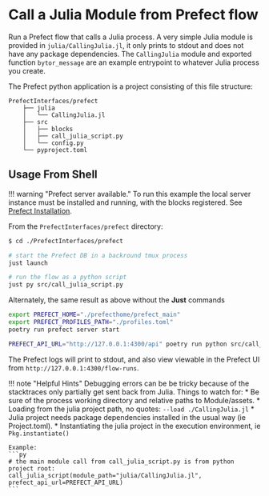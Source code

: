 # Call a Julia Module from Prefect flow
Run a Prefect flow that calls a Julia process. A very simple Julia module is provided in `julia/CallingJulia.jl`, it only prints to stdout and does not have any package dependencies. The `CallingJulia` module and exported function `bytor_message` are an example entrypoint to whatever Julia process you create.

The Prefect python application is a project consisting of this file structure:

    PrefectInterfaces/prefect
        ├── julia
        │   └── CallingJulia.jl
        ├── src
        │   ├── blocks
        │   ├── call_julia_script.py
        │   └── config.py
        └── pyproject.toml



## Usage From Shell
!!! warning "Prefect server available."
    To run this example the local server instance must be installed and running, with the blocks registered. See [Prefect Installation](@ref).

From the `PrefectInterfaces/prefect` directory:

```bash
$ cd ./PrefectInterfaces/prefect

# start the Prefect DB in a backround tmux process
just launch

# run the flow as a python script
just py src/call_julia_script.py
```

Alternately, the same result as above without the **Just** commands

```bash
export PREFECT_HOME="./prefecthome/prefect_main"
export PREFECT_PROFILES_PATH="./profiles.toml"
poetry run prefect server start

PREFECT_API_URL="http://127.0.0.1:4300/api" poetry run python src/call_julia_script.py
```

The Prefect logs will print to stdout, and also view viewable in the Prefect UI from `http://127.0.0.1:4300/flow-runs`. 


!!! note "Helpful Hints"
    Debugging errors can be be tricky because of the stacktraces only partially get sent back from Julia.
    Things to watch for:
    * Be sure of the process working directory and relative paths to Module/assets.
    * Loading from the julia project path, no quotes: ` --load ./CallingJulia.jl `
    * Julia project needs package dependencies installed in the usual way (ie Project.toml). 
    * Instantiating the julia project in the execution environment, ie `Pkg.instantiate()`

    Example:
    ```py
    # the main module call from call_julia_script.py is from python project root:
    call_julia_script(module_path="julia/CallingJulia.jl", prefect_api_url=PREFECT_API_URL)
    ```
